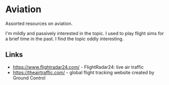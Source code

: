 # Aviation

Assorted resources on aviation.

I'm mildly and passively interested in the topic. I used to play flight sims for a brief time in the past. I find the topic oddly interesting.

## Links

- https://www.flightradar24.com/ - FlightRadar24: live air traffic
- https://theairtraffic.com/ - global flight tracking website created by Ground Control
